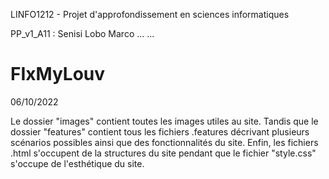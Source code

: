 LINFO1212 - Projet d'approfondissement en sciences informatiques

PP_v1_A11 : 
Senisi Lobo Marco
...
...

# FIxMyLouv
06/10/2022

Le dossier "images" contient toutes les images utiles au site. Tandis que le dossier "features" contient tous les fichiers .features décrivant plusieurs scénarios possibles ainsi que des fonctionnalités du site. Enfin, les fichiers .html s'occupent de la structures du site pendant que le fichier "style.css" s'occupe de l'esthétique du site.